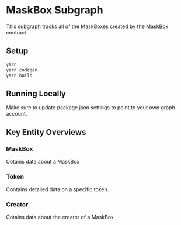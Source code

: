 # MaskBox Subgraph

This subgraph tracks all of the MaskBoxes created by the MaskBox contract.

## Setup

```bash
yarn
yarn codegen
yarn build
```

## Running Locally

Make sure to update package.json settings to point to your own graph account.

## Key Entity Overviews

### MaskBox

Cotains data about a MaskBox

### Token

Contains detailed data on a specific token.

### Creator

Cotains data about the creator of a MaskBox
